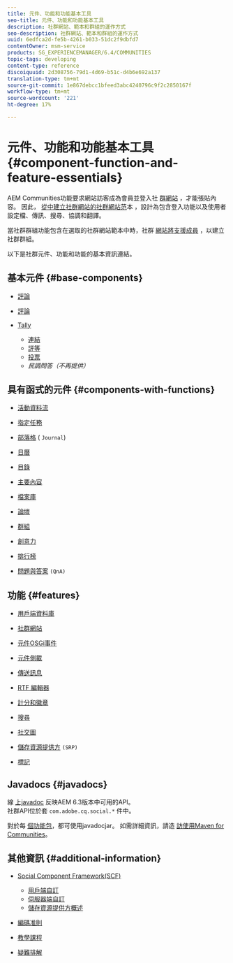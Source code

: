 ```yaml
---
title: 元件、功能和功能基本工具
seo-title: 元件、功能和功能基本工具
description: 社群網站、範本和群組的運作方式
seo-description: 社群網站、範本和群組的運作方式
uuid: 6edfca2d-fe5b-4261-b033-51dc2f9dbfd7
contentOwner: msm-service
products: SG_EXPERIENCEMANAGER/6.4/COMMUNITIES
topic-tags: developing
content-type: reference
discoiquuid: 2d308756-79d1-4d69-b51c-d4b6e692a137
translation-type: tm+mt
source-git-commit: 1e867debcc1bfeed3abc4240796c9f2c2850167f
workflow-type: tm+mt
source-wordcount: '221'
ht-degree: 17%

---
```



# 元件、功能和功能基本工具 {#component-function-and-feature-essentials}

AEM Communities功能要求網站訪客成為會員並登入社 [群網站](overview.md#communitiessites) ，才能張貼內容。 因此， [從中建立社群網站的社群網站范](sites.md)本 [](sites-console.md)，設計為包含登入功能以及使用者設定檔、傳訊、搜尋、協調和翻譯。

當社群群組功能包含在選取的社群網站範本中時，社群 [網站將支援成員](functions.md#groups-function) ，以建立社群群組。

以下是社群元件、功能和功能的基本資訊連結。

## 基本元件 {#base-components}

* [評論](essentials-comments.md)
* [評論](reviews-basics.md)
* [Tally](tally.md)

   * [連結](essentials-liking.md)
   * [評等](rating-basics.md)
   * [投票](essentials-voting.md)
   * *民調問答（不再提供）*

## 具有函式的元件 {#components-with-functions}

* [活動資料流](essentials-activities.md)
* [指定任務](essentials-assignments.md)
* [部落格](blog-developer-basics.md) ( `Journal`)

* [日曆](calendar-basics-for-developers.md)
* [目錄](catalog-developer-essentials.md)
* [主要內容](essentials-featured.md)
* [檔案庫](essentials-file-library.md)
* [論壇](essentials-forum.md)
* [群組](essentials-groups.md)
* [創意力](ideation.md)
* [排行榜](leaderboard.md)
* [問題與答案](qna-essentials.md) `(QnA)`

## 功能 {#features}

* [用戶端資料庫](clientlibs.md)
* [社群網站](sites-for-developers.md)
* [元件OSGi事件](events.md)
* [元件側載](sideloading.md)
* [傳送訊息](essentials-messaging.md)
* [RTF 編輯器](rte.md)
* [計分和徽章](configure-scoring.md)
* [搜尋](search-implementation.md)
* [社交圖](essentials-socialgraph.md)
* [儲存資源提供方](srp-and-ugc.md) `(SRP)`

* [標記](tag.md)

## Javadocs {#javadocs}

線 [上javadoc](../../help/sites-developing/reference-materials.md) 反映AEM 6.3版本中可用的API。\
社群API位於套 `com.adobe.cq.social.*` 件中。

對於每 [個功能包](deploy-communities.md#latestfeaturepack)，都可使用javadocjar。 如需詳細資訊，請造 [訪使用Maven for Communities](maven.md#javadocs)。

## 其他資訊 {#additional-information}

* [Social Component Framework(SCF)](scf.md)

   * [用戶端自訂](client-customize.md)
   * [伺服器端自訂](server-customize.md)
   * [儲存資源提供方概述](srp.md)

* [編碼准則](code-guide.md)
* [教學課程](tutorials.md)
* [疑難排解](troubleshooting.md)

